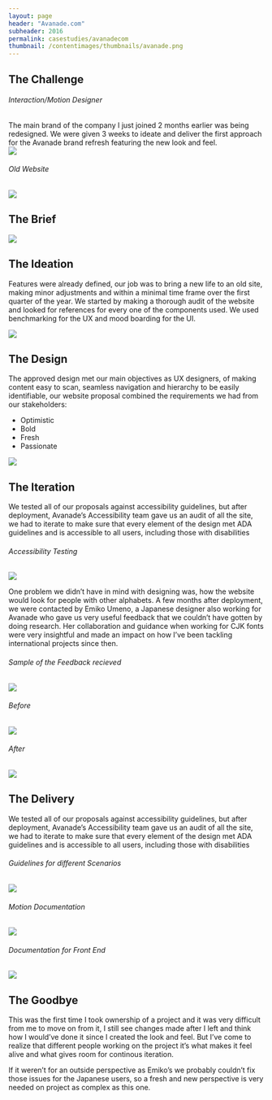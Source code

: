 ```yaml
---
layout: page
header: "Avanade.com"
subheader: 2016
permalink: casestudies/avanadecom
thumbnail: /contentimages/thumbnails/avanade.png
---
```



## The Challenge
###### Interaction/Motion Designer
<p></p>
The main brand of the company I just joined 2 months earlier was being redesigned. We were given 3 weeks to ideate and deliver the first approach for the Avanade brand refresh featuring the new look and feel.


<div class="wrapper">
<div>
<img class="img" src="/contentimages/casestudies/avanadeoldlogo.png">
</div>

<div>
<h6> Old Website </h6>
<img class="img" src="/contentimages/casestudies/avanade1.png">
</div>
</div>

## The Brief

<img class="img" src="/contentimages/casestudies/avanadebrief.png">

## The Ideation

Features were already defined, our job was to bring a new life to an old site, making minor adjustments and within a minimal time frame over the first quarter of the year. We started by making a thorough audit of the website and looked for references for every one of the components used. We used benchmarking for the UX and mood boarding for the UI. 

<img class="img" src="/contentimages/casestudies/avanade2.png">

## The Design

The approved design met our main objectives as UX designers, of making content easy to scan, seamless navigation and hierarchy to be easily identifiable, our website proposal combined the requirements we had from our stakeholders:

- Optimistic 
- Bold 
- Fresh
- Passionate 

<img class="img" src="/contentimages/casestudies/avanade3.png">


## The Iteration

We tested all of our proposals against accessibility guidelines, but after deployment, Avanade’s Accessibility team gave us an audit of all the site, we had to iterate to make sure that every element of the design met ADA guidelines and is accessible to all users, including those with disabilities

<div>
<h6> Accessibility Testing </h6>
<img class="img" src="/contentimages/casestudies/avanade4.png">
</div>

One problem we didn’t have in mind with designing was, how the website would look for people with other alphabets. A few months after deployment, we were contacted by Emiko Umeno, a Japanese designer also working for Avanade who gave us very useful feedback that we couldn’t have gotten by doing research. Her collaboration and guidance when working for CJK fonts were very insightful and made an impact on how I’ve been tackling international projects since then.

<div>
<h6> Sample of the Feedback recieved </h6>
<img class="img" src="/contentimages/casestudies/avanade5.png">
</div>

<div class="wrapper2">
<div>
<h6> Before </h6>
<img class="" src="/contentimages/casestudies/avanade6.png">
</div>

<div>
<h6> After </h6>
<img class="" src="/contentimages/casestudies/avanade7.png">
</div>
</div>

## The Delivery

We tested all of our proposals against accessibility guidelines, but after deployment, Avanade’s Accessibility team gave us an audit of all the site, we had to iterate to make sure that every element of the design met ADA guidelines and is accessible to all users, including those with disabilities


<div class="wrapper3">
    <div>
        <h6> Guidelines for different Scenarios </h6>
    <img class="" src="/contentimages/casestudies/avanade8.png">
</div>

<div>
    <h6> Motion Documentation</h6>
        <img class="img" src="/contentimages/casestudies/avanade9.png">
    <h6> Documentation for Front End</h6>
        <img class="img" src="/contentimages/casestudies/avanade10.png">
    </div>
</div>

## The Goodbye

This was the first time I took ownership of a project and it was very difficult from me to move on from it, I still see changes made after I left and think how I would’ve done it since I created the look and feel. But I’ve come to realize that different people working on the project it’s what makes it feel alive and what gives room for continous iteration. 

If it weren’t for an outside perspective as Emiko’s we probably couldn’t fix those issues for the Japanese users, so a fresh and new perspective is very needed on project as complex as this one.

<p></p>

<p></p>